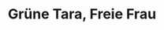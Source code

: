 ---
layout: SeminarLayout
title: 'Grüne Tara, Freie Frau'
startDate: '27.12.2019'
endDate: '05.01.2020'
descriptionShort: 'Meditationskurs für Frauen im Schweigen'
description: 'Die Praxis der Grünen Tara eröffnet einen direkten Zugang zur offenen, klaren und feinfühligen Tiefenstruktur des Geistes, zu unserer angeborenen Weisheit, Liebesfähigkeit und Kraft. Stille Meditation im Sitzen und Gehen, Rezitationen, Vorträge und angeleitete Meditationen sowie ein aufgelockerter Tagesablauf mit individuellen Praxisphasen, Gruppen- und Einzelgesprächen fördern ein kluges und liebevolles Umgehen mit eingefahrenen Mustern. Für Frauen, die mit der Praxis vertraut sind, sie vertiefen wollen und Freude am Singen und Rezitieren haben. Für Frauen, die diese Praxis kennen lernen und/oder vertiefen wollen.
Voraussetzung:
Zwei Tara-Wochen bei Sylvia Wetzel und regelmäßige Tara-Praxis zu Hause.
Nur vollständige Teilnahme Möglich!'
honorar: 'auf freiwilliger Basis (Dana), Empfehlung 150 - 250 €'
kursgebuehr: '110 €'
unterkunft: '360 €, Aufpreis bei Einzelzimmer'
dozentenbeschreibung: 'Sylvia Wetzel (geb. 1949), Publizistin und buddhistische Meditationslehrerin, befasst sich seit 1968 mit psychologischen und politischen Wegen zur Befreiung und seit 1977 mit dem Buddhismus. Ausbildung in der tibetischen Tradition (Thubten Yeshe, Zopa Rinpoche, Geshe Tegchok, Ann McNeil und Rigdzin Shikpo) und zwei Jahre Praxis als Nonne. Wichtige Impulse kommen aus dem Rinzai-Zen (Gesshin Prabhasa Dharma Roshi und Ama Samy), aus dem Theravada (Ayya Khema), dem Tara-Rokpa-Prozess (Akong Rinpoche, Edie Irwin) und aus der Arbeit in buddhistischen Gemeinschaften, im Dachverband DBU und bei der Zeitschrift Lotusblätter (heute Buddhismus Aktuell). Unterrichtet seit 1986 Entspannung, Meditation und Buddhismus. Autorin von: Erwachen und Erlösung. Eine Buddhistin interpretiert das Christentum. 2019. Meditieren, aber wie? 2018. Fühlen ist Leben. 2018. Mut zur Muße. 2017. Vertrauen. 2015. Achtsamkeit und Mitgefühl. 2014. Reddemann/Wetzel, Mögen alle Wesen glücklich sein. Mitgefühl und Gerechtigkeit. 2017. u.a. Mit ihrer Art der Reflexion von kulturellen Bedingungen und Geschlechterrollen ist sie eine Pionierin des Buddhismus im Westen.'
website: 'Sylvia Wetzel'
websiteUrl: 'http://www.sylvia-wetzel.de'
performers: 'Sylvia Wetzel, Lehr-Assistenz: Christine Kalkowski'
---